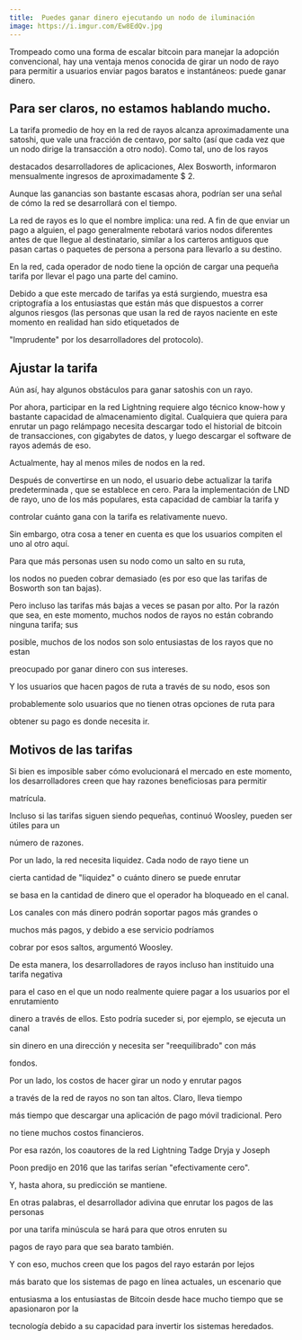 ```yaml
---
title:  Puedes ganar dinero ejecutando un nodo de iluminación
image: https://i.imgur.com/Ew8EdQv.jpg
---
```

Trompeado como una forma de escalar bitcoin para manejar la adopción convencional, hay una ventaja menos conocida de girar un nodo de rayo para permitir a usuarios  enviar pagos baratos e instantáneos: puede ganar dinero.


<h2>Para ser claros, no estamos hablando mucho.</h2>


La tarifa promedio de hoy en la red de rayos alcanza aproximadamente una satoshi, que vale una fracción de centavo, por salto (así que cada vez que un nodo dirige la transacción a otro nodo). Como tal, uno de los rayos

destacados desarrolladores de aplicaciones, Alex Bosworth, informaron mensualmente ingresos de aproximadamente $ 2.


Aunque las ganancias son bastante escasas ahora, podrían ser una señal de cómo la red se desarrollará con el tiempo.


La red de rayos es lo que el nombre implica: una red. A fin de que enviar un pago a alguien, el pago generalmente rebotará varios nodos diferentes antes de que llegue al destinatario, similar a los carteros antiguos que pasan cartas o paquetes de persona a persona para llevarlo a su destino.


En la red, cada operador de nodo tiene la opción de cargar una pequeña tarifa por llevar el pago una parte del camino.


Debido a que este mercado de tarifas ya está surgiendo, muestra esa criptografía a los entusiastas que están más que dispuestos a correr algunos riesgos (las personas que usan la red de rayos naciente en este momento en realidad han sido etiquetados de 

"Imprudente" por los desarrolladores del protocolo).


<h2>Ajustar la tarifa</h2>


Aún así, hay algunos obstáculos para ganar satoshis con un rayo.


Por ahora, participar en la red Lightning requiere algo técnico know-how y bastante capacidad de almacenamiento digital. Cualquiera que quiera para enrutar un pago relámpago necesita descargar todo el historial de bitcoin de transacciones, con gigabytes de datos, y luego descargar el software de rayos además de eso.


Actualmente, hay al menos miles de nodos en la red.


Después de convertirse en un nodo, el usuario debe actualizar la tarifa predeterminada , que se establece en cero. Para la implementación de LND de rayo, uno de los más populares, esta capacidad de cambiar la tarifa y

controlar cuánto gana con la tarifa es relativamente nuevo.


Sin embargo, otra cosa a tener en cuenta es que los usuarios compiten el uno al otro aquí.


Para que más personas usen su nodo como un salto en su ruta,

los nodos no pueden cobrar demasiado (es por eso que las tarifas de Bosworth son tan bajas).


Pero incluso las tarifas más bajas a veces se pasan por alto. Por la razón que sea, en este momento, muchos nodos de rayos no están cobrando ninguna tarifa; sus

posible, muchos de los nodos son solo entusiastas de los rayos que no estan

preocupado por ganar dinero con sus intereses.


Y los usuarios que hacen pagos de ruta a través de su nodo, esos son

probablemente solo usuarios que no tienen otras opciones de ruta para

obtener su pago es donde necesita ir.


<h2>Motivos de las tarifas </h2>


Si bien es imposible saber cómo evolucionará el mercado en este momento, los desarrolladores creen que hay razones beneficiosas para permitir

matrícula.


Incluso si las tarifas siguen siendo pequeñas, continuó Woosley, pueden ser útiles para un

número de razones.


Por un lado, la red necesita liquidez. Cada nodo de rayo tiene un

cierta cantidad de "liquidez" o cuánto dinero se puede enrutar

se basa en la cantidad de dinero que el operador ha bloqueado en el canal.


Los canales con más dinero podrán soportar pagos más grandes o

muchos más pagos, y debido a ese servicio podríamos

cobrar por esos saltos, argumentó Woosley.


De esta manera, los desarrolladores de rayos incluso han instituido una tarifa negativa

para el caso en el que un nodo realmente quiere pagar a los usuarios por el enrutamiento

dinero a través de ellos. Esto podría suceder si, por ejemplo, se ejecuta un canal

sin dinero en una dirección y necesita ser "reequilibrado" con más

fondos.



Por un lado, los costos de hacer girar un nodo y enrutar pagos

a través de la red de rayos no son tan altos. Claro, lleva tiempo

más tiempo que descargar una aplicación de pago móvil tradicional. Pero

no tiene muchos costos financieros.


Por esa razón, los coautores de la red Lightning Tadge Dryja y Joseph

Poon predijo en 2016 que las tarifas serían "efectivamente cero".

Y, hasta ahora, su predicción se mantiene.


En otras palabras, el desarrollador adivina que enrutar los pagos de las personas

por una tarifa minúscula se hará para que otros enruten su

pagos de rayo para que sea barato también.


Y con eso, muchos creen que los pagos del rayo estarán por lejos

más barato que los sistemas de pago en línea actuales, un escenario que

entusiasma a los entusiastas de Bitcoin desde hace mucho tiempo que se apasionaron por la

tecnología debido a su capacidad para invertir los sistemas heredados.
